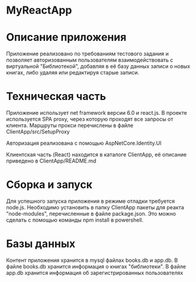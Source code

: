 # MyReactApp

# Описание приложения
Приложение реализовано по требованиям тестового задания и позволяет авторизованным
пользователям взаимодействовать с виртуальной "Библиотекой", добавляя в её базу данных записи о
новых книгах, либо удаляя или редактируя старые записи.

# Техническая часть
Приложение использует net framework версии 6.0 и react.js. В проекте используется SPA proxy,
через которую проходят все запросы от клиента. Маршруты прокси перечислены в файле
ClientApp/src/SetupProxy

Авторизация реализована с помощью AspNetCore.Identity.UI

Клиентская часть (React) находится в каталоге ClientApp, её описание приведено в ClientApp/README.md

# Сборка и  запуск
Для успешного запуска приложения в режиме отладки требуется node.js. Необходимо установить в папку
ClientApp пакеты для реакта "node-modules", перечисленные в файле package.json.
Это можно сделать с помощью команды npm install в powershell.

# Базы данных
Контент приложения хранится в mysql файлах books.db и app.db.
В файле books.db хранится информация о книгах "библиотеки". В файле app.db
хранится информация об зарегистрированных пользователях
